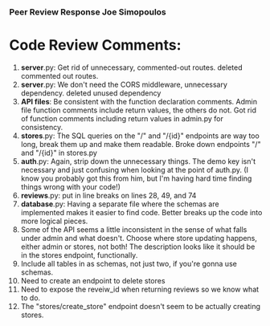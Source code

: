 ### Peer Review Response Joe Simopoulos

# Code Review Comments:

1. **server**.py: Get rid of unnecessary, commented-out routes.
   deleted commented out routes.
2. **server**.py: We don't need the CORS middleware, unnecessary
   dependency.
   deleted unused dependency
3. **API files**: Be consistent with the function declaration comments. Admin file function comments include return values, the others do not.
   Got rid of function comments including return values in admin.py for consistency.
4. **stores**.py: The SQL queries on the "/" and "/{id}" endpoints are way too long, break them up and make them readable.
   Broke down endpoints "/" and "/{id}" in stores.py
5. **auth**.py: Again, strip down the unnecessary things. The demo key isn't necessary and just confusing when looking at the point of auth.py. (I know you probably got this from him, but I'm having hard time finding things wrong with your code!)
6. **reviews**.py: put in line breaks on lines 28, 49, and 74
7. **database**.py: Having a separate file where the schemas are implemented makes it easier to find code. Better breaks up the code into more logical pieces.
8. Some of the API seems a little inconsistent in the sense of what falls under admin and what doesn't. Choose where store updating happens, either admin or stores, not both! The description looks like it should be in the stores endpoint, functionally.
9. Include all tables in as schemas, not just two, if you're gonna use schemas.
10. Need to create an endpoint to delete stores
11. Need to expose the reveiw_id when returning reviews so we know what to do.
12. The "stores/create_store" endpoint doesn't seem to be actually creating stores.
